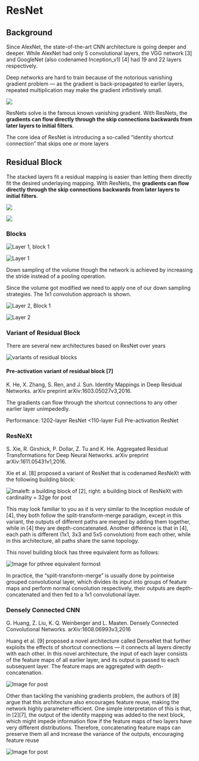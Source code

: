 # ResNet

## Background

Since AlexNet, the state-of-the-art CNN architecture is going deeper and deeper. While AlexNet had only 5 convolutional layers, the VGG network \[3] and GoogleNet (also codenamed Inception\_v1) \[4] had 19 and 22 layers respectively.

Deep networks are hard to train because of the notorious vanishing gradient problem — as the gradient is back-propagated to earlier layers, repeated multiplication may make the gradient infinitively small.

![](<../../.gitbook/assets/image (278).png>)

ResNets solve is the famous known vanishing gradient. With ResNets, the **gradients can flow directly through the skip connections backwards from later layers to initial filters**.

The core idea of ResNet is introducing a so-called “identity shortcut connection” that skips one or more layers

## Residual Block

The stacked layers fit a residual mapping is easier than letting them directly fit the desired underlaying mapping. With ResNets, the **gradients can flow directly through the skip connections backwards from later layers to initial filters**.

![](<../../.gitbook/assets/image (272).png>)

![](<../../.gitbook/assets/image (273).png>)

### Blocks

![Layer 1, block 1](<../../.gitbook/assets/image (274).png>)

![Layer 1](<../../.gitbook/assets/image (279).png>)

Down sampling of the volume though the network is achieved by increasing the stride instead of a pooling operation.

Since the volume got modified we need to apply one of our down sampling strategies. The 1x1 convolution approach is shown.

![Layer 2, Block 1](https://miro.medium.com/max/1170/1\*Xd-OIT9GRwLaM3F5jdbfzQ.png)

![Layer 2](<../../.gitbook/assets/image (277).png>)

### Variant of Residual Block

There are several new architectures based on ResNet over years

![variants of residual blocks](<../../.gitbook/assets/image (275).png>)

#### Pre-activation variant of residual block \[7]

K. He, X. Zhang, S. Ren, and J. Sun. Identity Mappings in Deep Residual Networks. arXiv preprint arXiv:1603.05027v3,2016.

The gradients can flow through the shortcut connections to any other earlier layer unimpededly.

Performance: 1202-layer ResNet <110-layer Full Pre-activation ResNet

### ResNeXt <a href="#5ce9" id="5ce9"></a>

S. Xie, R. Girshick, P. Dollar, Z. Tu and K. He. Aggregated Residual Transformations for Deep Neural Networks. arXiv preprint arXiv:1611.05431v1,2016.

Xie et al. \[8] proposed a variant of ResNet that is codenamed ResNeXt with the following building block:

![Imaleft: a building block of \[2\], right: a building block of ResNeXt with cardinality = 32ge for post](https://miro.medium.com/max/1044/1\*7JzJ1RGh1Y4VoG1M4dseTw.png)

This may look familiar to you as it is very similar to the Inception module of \[4], they both follow the split-transform-merge paradigm, except in this variant, the outputs of different paths are merged by adding them together, while in \[4] they are depth-concatenated. Another difference is that in \[4], each path is different (1x1, 3x3 and 5x5 convolution) from each other, while in this architecture, all paths share the same topology.

This novel building block has three equivalent form as follows:

![Image for pthree equivalent formost](https://miro.medium.com/max/2097/1\*tZb5Ol72dMw\_SBB-gZ1wjA.png)

In practice, the “split-transform-merge” is usually done by pointwise grouped convolutional layer, which divides its input into groups of feature maps and perform normal convolution respectively, their outputs are depth-concatenated and then fed to a 1x1 convolutional layer.

### Densely Connected CNN <a href="#7d2a" id="7d2a"></a>

G. Huang, Z. Liu, K. Q. Weinberger and L. Maaten. Densely Connected Convolutional Networks. arXiv:1608.06993v3,2016

Huang et al. \[9] proposed a novel architecture called DenseNet that further exploits the effects of shortcut connections — it connects all layers directly with each other. In this novel architecture, the input of each layer consists of the feature maps of all earlier layer, and its output is passed to each subsequent layer. The feature maps are aggregated with depth-concatenation.

![Image for post](https://miro.medium.com/max/1056/1\*WpX\_8eCeTsEcCs8vdXtUCw.png)

Other than tackling the vanishing gradients problem, the authors of \[8] argue that this architecture also encourages feature reuse, making the network highly parameter-efficient. One simple interpretation of this is that, in \[2]\[7], the output of the identity mapping was added to the next block, which might impede information flow if the feature maps of two layers have very different distributions. Therefore, concatenating feature maps can preserve them all and increase the variance of the outputs, encouraging feature reuse

![Image for post](https://miro.medium.com/max/2130/1\*gdFcbkMGn8aT8\_iP1OpfmA.png)
